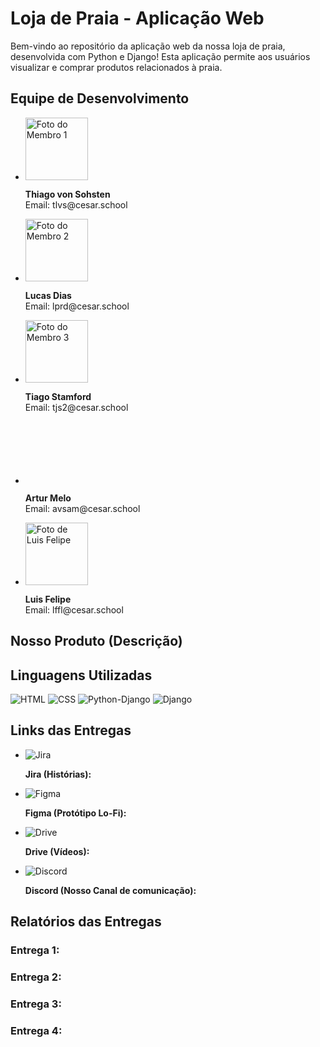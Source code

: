 <!DOCTYPE html>
<html>
<head>
  <title>Loja de Praia - Aplicação Web</title>
</head>
<body>
  <h1>Loja de Praia - Aplicação Web</h1>
  
  <p>Bem-vindo ao repositório da aplicação web da nossa loja de praia, desenvolvida com Python e Django! Esta aplicação permite aos usuários visualizar e comprar produtos relacionados à praia.</p>
  
  <h2>Equipe de Desenvolvimento</h2>
  <ul>
    <li>
      <img src="https://media.licdn.com/dms/image/D4D03AQFvkXZAgyzRXA/profile-displayphoto-shrink_200_200/0/1664574837648?e=1698278400&v=beta&t=cKWZvnrFO_9NmhyuBVceIvVATdmr9cTJwNgCG-l6Gik" alt="Foto do Membro 1" width="100">
      <p><strong>Thiago von Sohsten</strong><br>Email: tlvs@cesar.school</p>
    </li>
    <li>
      <img src="https://media.licdn.com/dms/image/D4D03AQEVBLLBwxQtAw/profile-displayphoto-shrink_200_200/0/1692071479436?e=1698278400&v=beta&t=v_1HA3CfUVeBu2J9Qf9eggChKreZe36LxfI0MUGc9gY" alt="Foto do Membro 2" width="100">
      <p><strong>Lucas Dias</strong><br>Email: lprd@cesar.school</p>
    </li>
    <li>
      <img src="https://media.licdn.com/dms/image/D4D03AQE24HnK2quhIA/profile-displayphoto-shrink_200_200/0/1683226976049?e=1698278400&v=beta&t=VRJhDY1yUNPBMU5pBmTxBgipmhyHTCGxTE5M28oMr2I" alt="Foto do Membro 3" width="100">
      <p><strong>Tiago Stamford</strong><br>Email: tjs2@cesar.school</p>
    </li>
    <li>
      <img src="data:image/gif;base64,R0lGODlhAQABAIAAAAAAAP///yH5BAEAAAAALAAAAAABAAEAAAIBRAA7" alt="Foto de Artur Melo" width="100">
      <p><strong>Artur Melo</strong><br>Email: avsam@cesar.school</p>
    </li>
    <li>
      <img src="" alt="Foto de Luis Felipe" width="100">
      <p><strong>Luis Felipe</strong><br>Email: lffl@cesar.school</p>
    </li>
  </ul>
  
  <h2>Nosso Produto (Descrição)</h2>

  <h2>Linguagens Utilizadas</h2>
  <img src="https://upload.wikimedia.org/wikipedia/commons/thumb/6/61/HTML5_logo_and_wordmark.svg/200px-HTML5_logo_and_wordmark.svg.png" alt="HTML">
  <img src="https://upload.wikimedia.org/wikipedia/commons/thumb/d/d5/CSS3_logo_and_wordmark.svg/100px-CSS3_logo_and_wordmark.svg.png" alt="CSS">
  <img src="https://upload.wikimedia.org/wikipedia/commons/thumb/f/f8/Python_logo_and_wordmark.svg/260px-Python_logo_and_wordmark.svg.png" alt="Python-Django">
  <img src="https://upload.wikimedia.org/wikipedia/commons/thumb/7/75/Django_logo.svg/220px-Django_logo.svg.png" alt="Django">

  <h2>Links das Entregas</h2>
  <ul>
    <li>
      <img src="https://upload.wikimedia.org/wikipedia/commons/thumb/3/38/JIRA.png/220px-JIRA.png" alt="Jira">
      <p><strong>Jira (Histórias):</strong></p>
    </li>
    <li>
      <img src="https://upload.wikimedia.org/wikipedia/commons/thumb/3/33/Figma-logo.svg/64px-Figma-logo.svg.png" alt="Figma">
      <p><strong>Figma (Protótipo Lo-Fi):</strong></p>
    </li>
    <li>
      <img src="https://upload.wikimedia.org/wikipedia/commons/thumb/1/12/Google_Drive_icon_%282020%29.svg/250px-Google_Drive_icon_%282020%29.svg.png" alt="Drive">
      <p><strong>Drive (Vídeos):</strong></p>
    </li>
    <li>
      <img src="https://upload.wikimedia.org/wikipedia/commons/thumb/c/c7/Discord_colour_textlogo_%282021%29.svg/250px-Discord_colour_textlogo_%282021%29.svg.png" alt="Discord">
      <p><strong>Discord (Nosso Canal de comunicação):</strong></p>
    </li>
  </ul>
  
  <h2>Relatórios das Entregas</h2>
  <h3>Entrega 1:</h3>
  <h3>Entrega 2:</h3>
  <h3>Entrega 3:</h3>
  <h3>Entrega 4:</h3>
</body>
</html>


